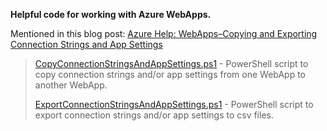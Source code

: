 **Helpful code for working with Azure WebApps.**

Mentioned in this blog post: [Azure Help: WebApps–Copying and Exporting Connection Strings and App Settings](http://jasonhaley.com/post/Azure-Help-WebApps-Copying-and-Exporting-Connection-Strings-and-App-Settings)

> [CopyConnectionStringsAndAppSettings.ps1](CopyConnectionStringsAndAppSettings.ps1) - PowerShell script to copy connection strings and/or app settings from one WebApp to another WebApp.
> 
> [ExportConnectionStringsAndAppSettings.ps1](ExportConnectionStringsAndAppSettings.ps1) - PowerShell script to export connection strings and/or app settings to csv files.
